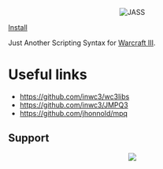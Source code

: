 <p align="center">
<img src="https://xgm.guru/files/100/316767/JASS.png" alt="JASS">

<a href="https://plugins.jetbrains.com/plugin/23120-jass">Install</a>
</p>

Just Another Scripting Syntax for [Warcraft III](https://en.wikipedia.org/wiki/Warcraft_III:_Reign_of_Chaos).

# Useful links

- https://github.com/inwc3/wc3libs
- https://github.com/inwc3/JMPQ3
- https://github.com/jhonnold/mpq

## Support

<p align="center">
<a href="https://www.buymeacoffee.com/nazarpunk"><img src="https://img.buymeacoffee.com/button-api/?text=Buy me a coffee&emoji=&slug=nazarpunk&button_colour=BD5FFF&font_colour=ffffff&font_family=Cookie&outline_colour=000000&coffee_colour=FFDD00" /></a>
</p>
